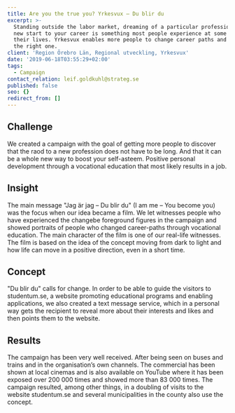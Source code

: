 ```yaml
---
title: Are you the true you? Yrkesvux – Du blir du
excerpt: >-
  Standing outside the labor market, dreaming of a particular profession or a
  new start to your career is something most people experience at some point in
  their lives. Yrkesvux enables more people to change career paths and follow
  the right one.
client: 'Region Örebro Län, Regional utveckling, Yrkesvux'
date: '2019-06-18T03:55:29+02:00'
tags:
  - Campaign
contact_relation: leif.goldkuhl@strateg.se
published: false
seo: {}
redirect_from: []
---
```

## Challenge

We created a campaign with the goal of getting more people to discover that the raod to a new profession does not have to be long. And that it can be a whole new way to boost your self-asteem. Positive personal development through a vocational education that most likely results in a job.



## Insight

The main message "Jag är jag – Du blir du" (I am me – You become you) was the focus when our idea became a film. We let witnesses people who have experienced the changebe foreground figures in the campaign and showed portraits of people who changed career-paths through vocational education. The main character of the film is one of our real-life witnesses. The film is based on the idea of the concept moving from dark to light and how life can move in a positive direction, even in a short time.



## Concept

"Du blir du" calls for change. In order to be able to guide the visitors to studentum.se, a website promoting educational programs and enabling applications, we also created a text message service, which in a personal way gets the recipient to reveal more about their interests and likes and then points them to the website.



## Results

The campaign has been very well received. After being seen on buses and trains and in the organisation’s own channels. The commercial has been shown at local cinemas and is also available on YouTube where it has been exposed  over 200 000 times and showed more than 83 000 times. The campaign resulted, among other things, in a doubling of visits to the website studentum.se and several municipalities in the county also use the concept.
